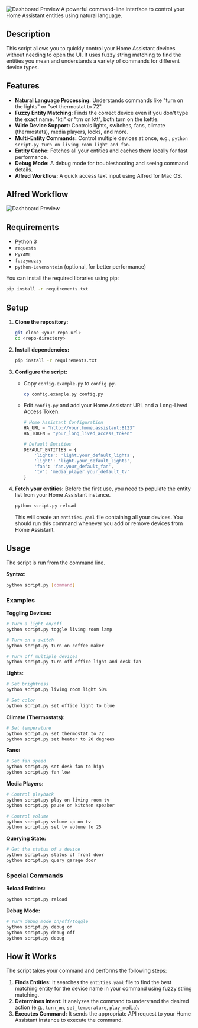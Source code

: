 ![Dashboard Preview](https://i.imgur.com/mQ6sywi.png)
A powerful command-line interface to control your Home Assistant entities using natural language.

## Description

This script allows you to quickly control your Home Assistant devices without needing to open the UI. It uses fuzzy string matching to find the entities you mean and understands a variety of commands for different device types.

## Features

-   **Natural Language Processing:** Understands commands like "turn on the lights" or "set thermostat to 72".
-   **Fuzzy Entity Matching:** Finds the correct device even if you don't type the exact name. "ktl" or "trn on ktt", both turn on the kettle.
-   **Wide Device Support:** Controls lights, switches, fans, climate (thermostats), media players, locks, and more.
-   **Multi-Entity Commands:** Control multiple devices at once, e.g., `python script.py turn on living room light and fan`.
-   **Entity Cache:** Fetches all your entities and caches them locally for fast performance.
-   **Debug Mode:** A debug mode for troubleshooting and seeing command details.
-   **Alfred Workflow:** A quick access text input using Alfred for Mac OS.

## Alfred Workflow
![Dashboard Preview](https://i.imgur.com/2Sap7Qh.png)

## Requirements

-   Python 3
-   `requests`
-   `PyYAML`
-   `fuzzywuzzy`
-   `python-Levenshtein` (optional, for better performance)

You can install the required libraries using pip:
```bash
pip install -r requirements.txt
```

## Setup

1.  **Clone the repository:**
    ```bash
    git clone <your-repo-url>
    cd <repo-directory>
    ```

2.  **Install dependencies:**
    ```bash
    pip install -r requirements.txt
    ```

3.  **Configure the script:**
    -   Copy `config.example.py` to `config.py`.
        ```bash
        cp config.example.py config.py
        ```
    -   Edit `config.py` and add your Home Assistant URL and a Long-Lived Access Token.
        ```python
        # Home Assistant Configuration
        HA_URL = "http://your.home.assistant:8123"
        HA_TOKEN = "your_long_lived_access_token"

        # Default Entities
        DEFAULT_ENTITIES = {
            'lights': 'light.your_default_lights',
            'light': 'light.your_default_lights',
            'fan': 'fan.your_default_fan',
            'tv': 'media_player.your_default_tv'
        }
        ```

4.  **Fetch your entities:**
    Before the first use, you need to populate the entity list from your Home Assistant instance.
    ```bash
    python script.py reload
    ```
    This will create an `entities.yaml` file containing all your devices. You should run this command whenever you add or remove devices from Home Assistant.

## Usage

The script is run from the command line.

**Syntax:**
```bash
python script.py [command]
```

### Examples

**Toggling Devices:**
```bash
# Turn a light on/off
python script.py toggle living room lamp

# Turn on a switch
python script.py turn on coffee maker

# Turn off multiple devices
python script.py turn off office light and desk fan
```

**Lights:**
```bash
# Set brightness
python script.py living room light 50%

# Set color
python script.py set office light to blue
```

**Climate (Thermostats):**
```bash
# Set temperature
python script.py set thermostat to 72
python script.py set heater to 20 degrees
```

**Fans:**
```bash
# Set fan speed
python script.py set desk fan to high
python script.py fan low
```

**Media Players:**
```bash
# Control playback
python script.py play on living room tv
python script.py pause on kitchen speaker

# Control volume
python script.py volume up on tv
python script.py set tv volume to 25
```

**Querying State:**
```bash
# Get the status of a device
python script.py status of front door
python script.py query garage door
```

### Special Commands

**Reload Entities:**
```bash
python script.py reload
```

**Debug Mode:**
```bash
# Turn debug mode on/off/toggle
python script.py debug on
python script.py debug off
python script.py debug
```

## How it Works

The script takes your command and performs the following steps:
1.  **Finds Entities:** It searches the `entities.yaml` file to find the best matching entity for the device name in your command using fuzzy string matching.
2.  **Determines Intent:** It analyzes the command to understand the desired action (e.g., `turn_on`, `set_temperature`, `play_media`).
3.  **Executes Command:** It sends the appropriate API request to your Home Assistant instance to execute the command.
